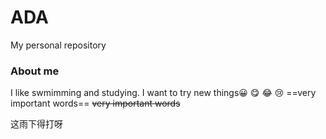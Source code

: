 # ADA
My personal repository
### About me

I like swmimming and studying.
I want to try new things😀
😋
:joy:
😢
==very important words==
~~very important words~~
<!-- 这里省略一千字 --!>
这雨下得打呀
